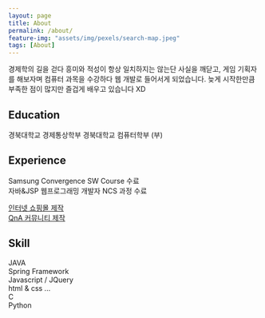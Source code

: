 ```yaml
---
layout: page
title: About
permalink: /about/
feature-img: "assets/img/pexels/search-map.jpeg"
tags: [About]
---
```

경제학의 길을 걷다 흥미와 적성이 항상 일치하지는 않는단 사실을 깨닫고, 게임 기획자를 해보자며 컴퓨터 과목을 수강하다 웹 개발로 들어서게 되었습니다. 늦게 시작한만큼 부족한 점이 많지만 즐겁게 배우고 있습니다 XD  

## Education
경북대학교 경제통상학부
경북대학교 컴퓨터학부 (부)

## Experience
Samsung Convergence SW Course 수료  
자바&JSP 웹프로그래밍 개발자 NCS 과정 수료  
    
[인터넷 쇼핑몰 제작](https://clemado1.github.io/blog/portfolio/farmparm)  
[QnA 커뮤니티 제작](https://clemado1.github.io/blog/portfolio/qnaboard)  

## Skill
JAVA  
Spring Framework  
Javascript / JQuery  
html & css
...  
C  
Python  

